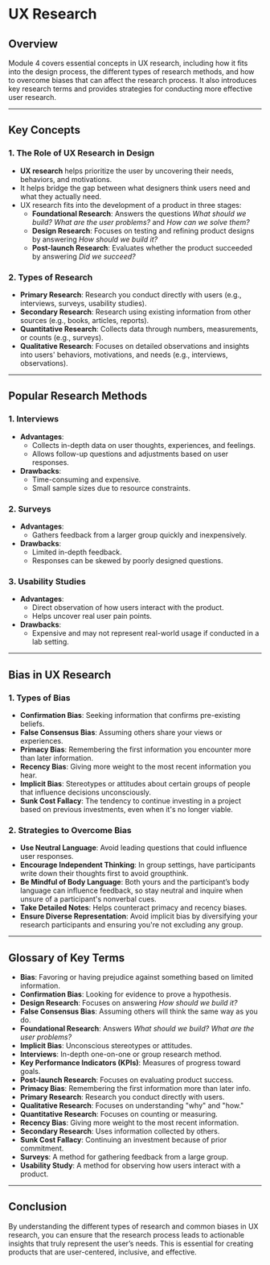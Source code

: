 

# UX Research

## Overview
Module 4 covers essential concepts in UX research, including how it fits into the design process, the different types of research methods, and how to overcome biases that can affect the research process. It also introduces key research terms and provides strategies for conducting more effective user research.

---

## Key Concepts

### 1. **The Role of UX Research in Design**
   - **UX research** helps prioritize the user by uncovering their needs, behaviors, and motivations.
   - It helps bridge the gap between what designers think users need and what they actually need.
   - UX research fits into the development of a product in three stages:
     - **Foundational Research**: Answers the questions *What should we build?* *What are the user problems?* and *How can we solve them?*
     - **Design Research**: Focuses on testing and refining product designs by answering *How should we build it?*
     - **Post-launch Research**: Evaluates whether the product succeeded by answering *Did we succeed?*

### 2. **Types of Research**
   - **Primary Research**: Research you conduct directly with users (e.g., interviews, surveys, usability studies).
   - **Secondary Research**: Research using existing information from other sources (e.g., books, articles, reports).
   - **Quantitative Research**: Collects data through numbers, measurements, or counts (e.g., surveys).
   - **Qualitative Research**: Focuses on detailed observations and insights into users' behaviors, motivations, and needs (e.g., interviews, observations).

---

## Popular Research Methods

### 1. **Interviews**
   - **Advantages**:
     - Collects in-depth data on user thoughts, experiences, and feelings.
     - Allows follow-up questions and adjustments based on user responses.
   - **Drawbacks**:
     - Time-consuming and expensive.
     - Small sample sizes due to resource constraints.
  
### 2. **Surveys**
   - **Advantages**:
     - Gathers feedback from a larger group quickly and inexpensively.
   - **Drawbacks**:
     - Limited in-depth feedback.
     - Responses can be skewed by poorly designed questions.
  
### 3. **Usability Studies**
   - **Advantages**:
     - Direct observation of how users interact with the product.
     - Helps uncover real user pain points.
   - **Drawbacks**:
     - Expensive and may not represent real-world usage if conducted in a lab setting.
  
---

## Bias in UX Research

### 1. **Types of Bias**
   - **Confirmation Bias**: Seeking information that confirms pre-existing beliefs.
   - **False Consensus Bias**: Assuming others share your views or experiences.
   - **Primacy Bias**: Remembering the first information you encounter more than later information.
   - **Recency Bias**: Giving more weight to the most recent information you hear.
   - **Implicit Bias**: Stereotypes or attitudes about certain groups of people that influence decisions unconsciously.
   - **Sunk Cost Fallacy**: The tendency to continue investing in a project based on previous investments, even when it's no longer viable.

### 2. **Strategies to Overcome Bias**
   - **Use Neutral Language**: Avoid leading questions that could influence user responses.
   - **Encourage Independent Thinking**: In group settings, have participants write down their thoughts first to avoid groupthink.
   - **Be Mindful of Body Language**: Both yours and the participant’s body language can influence feedback, so stay neutral and inquire when unsure of a participant's nonverbal cues.
   - **Take Detailed Notes**: Helps counteract primacy and recency biases.
   - **Ensure Diverse Representation**: Avoid implicit bias by diversifying your research participants and ensuring you're not excluding any group.

---

## Glossary of Key Terms

- **Bias**: Favoring or having prejudice against something based on limited information.
- **Confirmation Bias**: Looking for evidence to prove a hypothesis.
- **Design Research**: Focuses on answering *How should we build it?*
- **False Consensus Bias**: Assuming others will think the same way as you do.
- **Foundational Research**: Answers *What should we build? What are the user problems?*
- **Implicit Bias**: Unconscious stereotypes or attitudes.
- **Interviews**: In-depth one-on-one or group research method.
- **Key Performance Indicators (KPIs)**: Measures of progress toward goals.
- **Post-launch Research**: Focuses on evaluating product success.
- **Primacy Bias**: Remembering the first information more than later info.
- **Primary Research**: Research you conduct directly with users.
- **Qualitative Research**: Focuses on understanding "why" and "how."
- **Quantitative Research**: Focuses on counting or measuring.
- **Recency Bias**: Giving more weight to the most recent information.
- **Secondary Research**: Uses information collected by others.
- **Sunk Cost Fallacy**: Continuing an investment because of prior commitment.
- **Surveys**: A method for gathering feedback from a large group.
- **Usability Study**: A method for observing how users interact with a product.

---

## Conclusion
By understanding the different types of research and common biases in UX research, you can ensure that the research process leads to actionable insights that truly represent the user’s needs. This is essential for creating products that are user-centered, inclusive, and effective.
